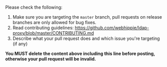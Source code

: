 Please check the following:

1. Make sure you are targeting the `master` branch, pull requests on release branches are only allowed for bug fixes.
2. Read contributing guidelines: https://github.com/webhippie/ldap-proxy/blob/master/CONTRIBUTING.md
3. Describe what your pull request does and which issue you're targeting (if any)

**You MUST delete the content above including this line before posting, otherwise your pull request will be invalid.**
